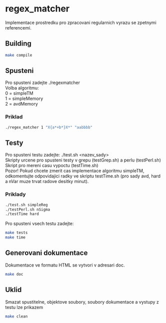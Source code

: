 # regex_matcher

Implementace prostredku pro zpracovani regularnich vyrazu se zpetnymi referencemi.

## Building

```bash
make compile
```

## Spusteni

Pro spusteni zadejte ./regexmatcher <volba algoritmu> <regex> <vstupni retezec>  
Volba algoritmu:  
0 = simpleTM  
1 = simpleMemory  
2 = avdMemory  

### Priklad
```bash
./regex_matcher 1 "X{a*+b*}X*" "aabbbb" 
```

## Testy

Pro spusteni testu zadejte: ./test.sh <nazev_sady>  
Skripty urcene pro spusteni testy v grepu (testGrep.sh) a perlu (testPerl.sh)  
Skript pro mereni casu vypoctu (testTime.sh)  
Pozor! Pokud chcete zmerit cas implementace algoritmu simpleTM, odkomentujte odpovidajici radky ve skriptu testTime.sh (pro sady avd, hard a nVar muze trvat radove desitky minut).  
### Priklady
```bash
./test.sh simpleReg
./testPerl.sh nSigma
./testTime hard
```
Pro spusteni vsech testu zadejte:
```bash
make tests
make time
```
## Generovani dokumentace
Dokumentace ve formatu HTML se vytvori v adresari doc.
```bash
make doc
```
## Uklid
Smazat spustitelne, objektove soubory, soubory dokumentace a vystupy z testu lze prikazem
```bash
make clean
```
